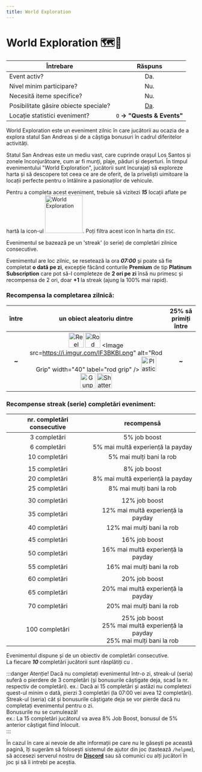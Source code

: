 ```yaml
---
title: World Exploration
---
```


# World Exploration 🗺️🧭

| Întrebare   | Răspuns |
| ----------- | :-----------: |
| Event activ? | <Color hex="#228B22">Da</Color>. |
| Nivel minim participare? | Nu. |
| Necesită iteme specifice? | Nu. |
| Posibilitate găsire obiecte speciale? | [Da](#recompensa-la-completarea-zilnică). |
| Locație statistici eveniment? | `O` **-> "Quests & Events"** |

World Exploration este un eveniment zilnic în care jucătorii au ocazia de a explora statul San Andreas și de a câștiga bonusuri în cadrul diferitelor activități.  

Statul San Andreas este un mediu vast, care cuprinde orașul Los Santos și zonele înconjurătoare, cum ar fi munți, plaje, păduri și deșerturi. În timpul evenimentului "World Exploration", jucătorii sunt încurajați să exploreze harta și să descopere tot ceea ce are de oferit, de la priveliști uimitoare la locații perfecte pentru o întâlnire a pasionaților de vehicule.  

Pentru a completa acest eveniment, trebuie să vizitezi _**15**_ locații aflate pe hartă la icon-ul <Image src="https://i.imgur.com/YbL7cmt.png" alt="World Exploration" width="100" />. Poți filtra acest icon în harta din `ESC`.  

Evenimentul se bazează pe un 'streak' (o serie) de completări zilnice consecutive.  

Evenimentul are loc zilnic, se resetează la ora _**07:00**_ și poate să fie completat **o dată pe zi**, excepție făcând conturile **Premium** de tip **<Color hex="#5c60db">Platinum Subscription</Color>** care pot să-l completeze de **2 ori pe zi** însă nu primesc și recompensa de 2 ori, doar **+1** la streak (ajung la 100% mai rapid).  

### Recompensa la completarea zilnică:  

| între | un obiect aleatoriu dintre | 25% să primiți între
| :-----------: | :-----------: | :-----------: |
| <Dinero :amount='1200' />**~**<Dinero :amount='1500' /> | <Image src="https://i.imgur.com/mF8EOhE.png" alt="Reel Rod" width="40" label="reel rod" /> <Image src="https://i.imgur.com/Wnnlxz8.png" alt="Rod Guide" width="40" label="rod guide" /> <Image src=https://i.imgur.com/IF3BKBI.png" alt="Rod Grip" width="40" label="rod grip" /> <Image src="https://i.imgur.com/fyaexmI.png" alt="Plastic" width="40" label="plastic" /> <Image src="https://i.imgur.com/TW4AI6Z.png" alt="Gunpowder" width="40" label="gunpowder" /> <Image src="https://i.imgur.com/oNhIgen.png" alt="Shattered Glass" width="40" label="shattered glass" />| <Gold :amount='10' />**~**<Gold :amount='50' />

### Recompense streak (serie) completări eveniment:  

| nr. completări **consecutive** | recompensă |
| :-----------: | :-----------: |
| 3 completări | 5% job boost |
| 6 completări | 5% mai multă experiență la payday |
| 10 completări | 5% mai mulți bani la rob |
|               |                          |
| 15 completări | 8% job boost |
| 20 completări | 8% mai multă experiență la payday |
| 25 completări | 8% mai mulți bani la rob |
|               |                          |
| 30 completări | 12% job boost |
| 35 completări | 12% mai multă experiență la payday |
| 40 completări | 12% mai mulți bani la rob |
|               |                          |
| 45 completări | 16% job boost |
| 50 completări | 16% mai multă experiență la payday |
| 55 completări | 16% mai mulți bani la rob |
|               |                          |
| 60 completări | 20% job boost |
| 65 completări | 20% mai multă experiență la payday |
| 70 completări | 20% mai mulți bani la rob |
|               |                          |
| 100 completări | 25% job boost<br>25% mai multă experiență la payday<br>25% mai mulți bani la rob |

Evenimentul dispune și de un obiectiv de completări consecutive.  
La fiecare _**10**_ completări jucătorii sunt răsplătiți cu <Gold :amount='50' />.  

:::danger Atenție!
Dacă nu completați evenimentul într-o zi, streak-ul (seria) suferă o pierdere de 3 completări (și bonusurile câștigate deja, scad la nr. respectiv de completări).
ex.: Dacă ai 15 completări și astăzi nu completezi quest-ul minim o dată, pierzi 3 completări (la 07:00 vei avea 12 completări).
Streak-ul (seria) cât și bonusurile câștigate deja se vor pierde dacă nu completați evenimentul pentru o zi.  
Bonusurile nu se cumulează!  
ex.: La 15 completări jucătorul va avea 8% Job Boost, bonusul de 5% anterior câștigat fiind înlocuit.  
:::

În cazul în care ai nevoie de alte informații pe care nu le găsești pe această pagină, îți sugerăm să folosești sistemul de ajutor din joc (tastează `/helpme`), să accesezi serverul nostru de [**Discord**](https://liberty.mp/discord) sau să comunici cu alți jucători în joc și să îi intrebi pe aceștia.

